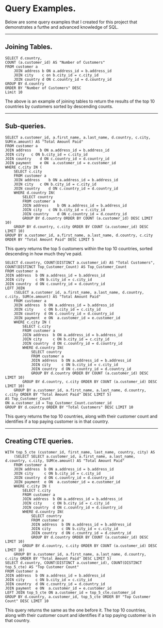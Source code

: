# Query Examples.

Below are some query examples that I created for this project that demonstrates a furthe and advanced knowledge of SQL. 
___
## Joining Tables.
```
SELECT d.country,
COUNT (a.customer_id) AS "Number of Customers"
FROM customer a
	JOIN address b ON a.address_id = b.address_id
	JOIN city    c on b.city_id = c.city_id
	JOIN country d ON c.country_id = d.country_id
GROUP BY d.country
ORDER BY "Number of Customers" DESC
Limit 10
```

The above is an example of joining tables to return the results of the top 10 countries by customers sorted by descending counts.

___
## Sub-queries.
```
SELECT a.customer_id, a.first_name, a.last_name, d.country, c.city, SUM(e.amount) AS "Total Amount Paid"
FROM customer a
JOIN address	b ON a.address_id = b.address_id
JOIN city	c ON b.city_id = c.city_id
JOIN country	d ON c.country_id = d.country_id
JOIN payment	e ON  a.customer_id = e.customer_id
WHERE c.city IN (
	SELECT c.city
	FROM customer a
	JOIN address	b ON a.address_id = b.address_id
	JOIN city	c ON b.city_id = c.city_id
	JOIN country	d ON c.country_id = d.country_id
	WHERE d.country IN(
		SELECT country
		FROM customer a
		JOIN address	b ON a.address_id = b.address_id
		JOIN city	c ON b.city_id = c.city_id
		JOIN country	d ON c.country_id = d.country_id
		GROUP BY d.country ORDER BY COUNT (a.customer_id) DESC LIMIT 10)
	GROUP BY d.country, c.city ORDER BY COUNT (a.customer_id) DESC LIMIT 10)
GROUP BY a.customer_id, a.first_name, a.last_name, d.country, c.city ORDER BY "Total Amount Paid" DESC LIMIT 5
```

This query returns the top 5 customers within the top 10 countries, sorted descending in how much they've paid.

```
SELECT d.country, COUNT(DISTINCT a.customer_id) AS "Total Customers", COUNT(DISTINCT Top_Customer_Count) AS Top_Customer_Count
FROM customer a
JOIN address  b ON a.address_id = b.address_id
JOIN city     c ON b.city_id = c.city_id
JOIN country  d ON c.country_id = d.country_id
LEFT JOIN
	(SELECT a.customer_id, a.first_name, a.last_name, d.country, c.city, SUM(e.amount) AS "Total Amount Paid"
	FROM customer a
	JOIN address  b ON a.address_id = b.address_id
	JOIN city     c ON b.city_id = c.city_id
	JOIN country  d ON c.country_id = d.country_id
	JOIN payment  e ON  a.customer_id = e.customer_id
	WHERE c.city IN (
		SELECT c.city
		FROM customer a
		JOIN address  b ON a.address_id = b.address_id
		JOIN city     c ON b.city_id = c.city_id
		JOIN country  d ON c.country_id = d.country_id
		WHERE d.country IN(
			SELECT country
			FROM customer a
			JOIN address  b ON a.address_id = b.address_id
			JOIN city     c ON b.city_id = c.city_id
			JOIN country  d ON c.country_id = d.country_id
			GROUP BY d.country ORDER BY COUNT (a.customer_id) DESC LIMIT 10)
		GROUP BY d.country, c.city ORDER BY COUNT (a.customer_id) DESC LIMIT 10)
	GROUP BY a.customer_id, a.first_name, a.last_name, d.country, c.city ORDER BY "Total Amount Paid" DESC LIMIT 5)
AS Top_Customer_Count
ON a.customer_id = Top_Customer_Count.customer_id
GROUP BY d.country ORDER BY "Total Customers" DESC LIMIT 10
```

This query returns the top 10 countries, along with their customer count and identifies if a top paying customer is in that country.
___

## Creating CTE queries.
```
WITH top_5_cte (customer_id, first_name, last_name, country, city) AS
	(SELECT SELECT a.customer_id, a.first_name, a.last_name, d.country, c.city, SUM(e.amount) AS "Total Amount Paid"
	FROM customer a
	JOIN address  b ON a.address_id = b.address_id
	JOIN city     c ON b.city_id = c.city_id
	JOIN country  d ON c.country_id = d.country_id
	JOIN payment  e ON  a.customer_id = e.customer_id
	WHERE c.city IN (
		SELECT c.city
		FROM customer a
		JOIN address  b ON a.address_id = b.address_id
		JOIN city     c ON b.city_id = c.city_id
		JOIN country  d ON c.country_id = d.country_id
		WHERE d.country IN(
			SELECT country
			FROM customer a
			JOIN address  b ON a.address_id = b.address_id
			JOIN city     c ON b.city_id = c.city_id
			JOIN country  d ON c.country_id = d.country_id
			GROUP BY d.country ORDER BY COUNT (a.customer_id) DESC LIMIT 10)
		GROUP BY d.country, c.city ORDER BY COUNT (a.customer_id) DESC LIMIT 10)
	GROUP BY a.customer_id, a.first_name, a.last_name, d.country, c.city ORDER BY "Total Amount Paid" DESC LIMIT 5)
SELECT d.country, COUNT(DISTINCT a.customer_id), COUNT(DISTINCT top_5_cte) AS "Top Customer Count"
FROM customer a
JOIN address  b ON a.address_id = b.address_id
JOIN city     c ON b.city_id = c.city_id
JOIN country  d ON c.country_id = d.country_id
JOIN payment  e ON  a.customer_id = e.customer_id
LEFT JOIN top_5_cte ON a.customer_id = top_5_cte.customer_id
GROUP BY d.country, a.customer_id, top_5_cte ORDER BY "Top Customer Count" DESC LIMIT 10
```

This query returns the same as the one before it. The top 10 countries, along with their customer count and identifies if a top paying customer is in that country.
